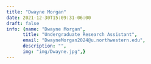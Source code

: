 ```yaml
---
title: "Dwayne Morgan"
date: 2021-12-30T15:09:31-06:00
draft: false
info: {name: "Dwayne Morgan",
      title: "Undergraduate Research Assistant",
      email: "DwayneMorgan2024@u.northwestern.edu",
      description: "",
      img: "img/Dwayne.jpg",}
---
```



[comment]: <> (### Selected Publications)

